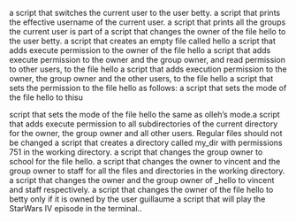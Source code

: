 a script that switches the current user to the user betty.
a script that prints the effective username of the current user.
a script that prints all the groups the current user is part of
a script that changes the owner of the file hello to the user betty.
a script that creates an empty file called hello
a script that adds execute permission to the owner of the file hello
 a script that adds execute permission to the owner and the group owner, and read permission to other users, to the file hello
a script that adds execution permission to the owner, the group owner and the other users, to the file hello
a script that sets the permission to the file hello as follows:
 a script that sets the mode of the file hello to thisu

 script that sets the mode of the file hello the same as olleh’s mode.a script that adds execute permission to all subdirectories of the current directory for the owner, the group owner and all other users. Regular files should not be changed
a script that creates a directory called my_dir with permissions 751 in the working directory.
a script that changes the group owner to school for the file hello.
a script that changes the owner to vincent and the group owner to staff for all the files and directories in the working directory.
a script that changes the owner and the group owner of _hello to vincent and staff respectively.
a script that changes the owner of the file hello to betty only if it is owned by the user guillaume
a script that will play the StarWars IV episode in the terminal..

